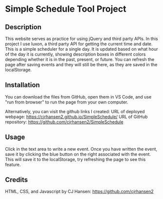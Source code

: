 # Simple Schedule Tool Project

## Description

This website serves as practice for using jQuery and third party APIs. In this project I use luxon, a third party API for getting the current time and date. This is a simple scheduler for a single day. It is updated based on what hour of the day it is currently, showing description boxes in different colors depending whether it is in the past, present, or future. You can refresh the page after saving events and they will still be there, as they are saved in the localStorage.

## Installation

You can download the files from GitHub, open them in VS Code, and use "run from browser" to run the page from your own computer.

Alternatively, you can visit the github links I created: 
URL of deployed webpage: https://cjrhansen2.github.io/SimpleSchedule/
URL of GitHub repository: https://github.com/cjrhansen2/SimpleSchedule

## Usage

Click in the text area to write a new event. Once you have written the event, save it by clicking the blue button on the right associated with the event. This will save it to the localStorage, try refreshing the page to see this feature.

## Credits

HTML, CSS, and Javascript by CJ Hansen: https://github.com/cjrhansen2